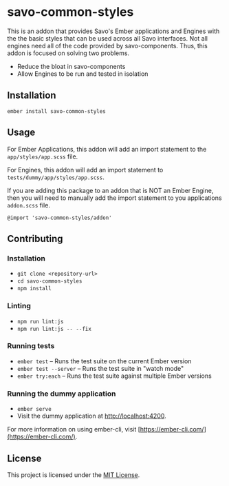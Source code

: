 savo-common-styles
==============================================================================

This is an addon that provides Savo's Ember applications and Engines with the
the basic styles that can be used across all Savo interfaces.  Not all engines
need all of the code provided by savo-components.  Thus, this addon is focused
on solving two problems.

* Reduce the bloat in savo-components
* Allow Engines to be run and tested in isolation

Installation
------------------------------------------------------------------------------

```
ember install savo-common-styles
```


Usage
------------------------------------------------------------------------------

For Ember Applications, this addon will add an import statement to the
`app/styles/app.scss` file.

For Engines, this addon will add an import statement to
`tests/dummy/app/styles/app.scss`.

If you are adding this package to an addon that is NOT an Ember Engine, then you
will need to manually add the import statement to you applications `addon.scss`
file.

```
@import 'savo-common-styles/addon'
```


Contributing
------------------------------------------------------------------------------

### Installation

* `git clone <repository-url>`
* `cd savo-common-styles`
* `npm install`

### Linting

* `npm run lint:js`
* `npm run lint:js -- --fix`

### Running tests

* `ember test` – Runs the test suite on the current Ember version
* `ember test --server` – Runs the test suite in "watch mode"
* `ember try:each` – Runs the test suite against multiple Ember versions

### Running the dummy application

* `ember serve`
* Visit the dummy application at [http://localhost:4200](http://localhost:4200).

For more information on using ember-cli, visit [https://ember-cli.com/](https://ember-cli.com/).

License
------------------------------------------------------------------------------

This project is licensed under the [MIT License](LICENSE.md).

